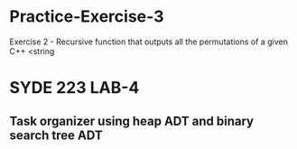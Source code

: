 # Practice-Exercise-3
Exercise 2 - Recursive function that outputs all the permutations of a given C++ <string
# SYDE 223 LAB-4
## Task organizer using heap ADT and binary search tree ADT

